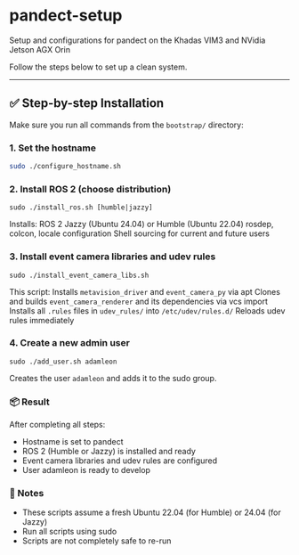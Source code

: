 # pandect-setup
Setup and configurations for pandect on the Khadas VIM3 and NVidia Jetson AGX Orin

Follow the steps below to set up a clean system.

---

## ✅ Step-by-step Installation

Make sure you run all commands from the `bootstrap/` directory:

### 1. Set the hostname

```bash
sudo ./configure_hostname.sh 
```

### 2. Install ROS 2 (choose distribution)

```
sudo ./install_ros.sh [humble|jazzy]
```
Installs:
    ROS 2 Jazzy (Ubuntu 24.04) or Humble (Ubuntu 22.04)
    rosdep, colcon, locale configuration
    Shell sourcing for current and future users

### 3. Install event camera libraries and udev rules
```
sudo ./install_event_camera_libs.sh
```

This script:
    Installs `metavision_driver` and `event_camera_py` via apt
    Clones and builds `event_camera_renderer` and its dependencies via vcs import
    Installs all `.rules` files in `udev_rules/` into `/etc/udev/rules.d/`
    Reloads udev rules immediately

### 4. Create a new admin user

```
sudo ./add_user.sh adamleon
```

Creates the user `adamleon` and adds it to the sudo group.
### 📦 Result

After completing all steps:
- Hostname is set to pandect
- ROS 2 (Humble or Jazzy) is installed and ready
- Event camera libraries and udev rules are configured
- User adamleon is ready to develop

### 🧰 Notes
- These scripts assume a fresh Ubuntu 22.04 (for Humble) or 24.04 (for Jazzy)
- Run all scripts using sudo
- Scripts are not completely safe to re-run
